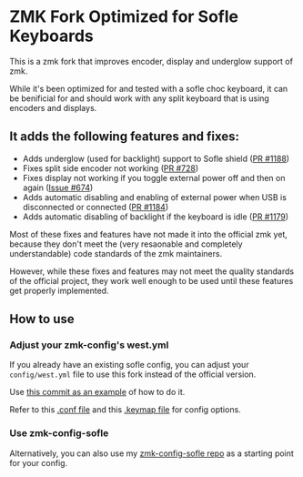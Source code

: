 # ZMK Fork Optimized for Sofle Keyboards 

This is a zmk fork that improves encoder, display and underglow support of zmk.

While it's been optimized for and tested with a sofle choc keyboard, it can be benificial for and should work with any split keyboard that is using encoders and displays.

## It adds the following features and fixes:

* Adds underglow (used for backlight) support to Sofle shield ([PR #1188](https://github.com/zmkfirmware/zmk/pull/1188))
* Fixes split side encoder not working ([PR #728](https://github.com/zmkfirmware/zmk/pull/728))
* Fixes display not working if you toggle external power off and then on again ([Issue #674](https://github.com/zmkfirmware/zmk/issues/674))
* Adds automatic disabling and enabling of external power when USB is disconnected or connected ([PR #1184](https://github.com/zmkfirmware/zmk/pull/1184))
* Adds automatic disabling of backlight if the keyboard is idle ([PR #1179](https://github.com/zmkfirmware/zmk/pull/1179))

Most of these fixes and features have not made it into the official zmk yet, because they don't meet the (very resaonable and completely understandable) code standards of the zmk maintainers.

However, while these fixes and features may not meet the quality standards of the official project, they work well enough to be used until these features get properly implemented.

## How to use

### Adjust your zmk-config's west.yml

If you already have an existing sofle config, you can adjust your `config/west.yml` file to use this fork instead of the official version.

Use [this commit as an example](https://github.com/infused-kim/zmk-config-sofle/commit/6b770ebdb6ad505f102f6b157c5f354ae9c884d0) of how to do it.

Refer to this [.conf file](https://github.com/infused-kim/zmk-config-sofle/blob/main/config/sofle.conf) and this [.keymap file](https://github.com/infused-kim/zmk-config-sofle/blob/main/config/sofle.keymap) for config options.

### Use zmk-config-sofle

Alternatively, you can also use my [zmk-config-sofle repo](https://github.com/infused-kim/zmk-config-sofle) as a starting point for your config.
